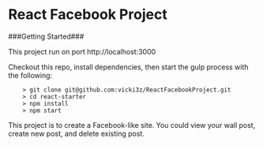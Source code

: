 # React Facebook Project

###Getting Started###

This project run on port http://localhost:3000

Checkout this repo, install dependencies, then start the gulp process with the following:

```
	> git clone git@github.com:vicki3z/ReactFacebookProject.git
	> cd react-starter
	> npm install
	> npm start
```

This project is to create a Facebook-like site.
You could view your wall post, create new post, and delete existing post.
